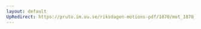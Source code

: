 ```yaml
---
layout: default
UpRedirect: https://pruto.im.uu.se/riksdagen-motions-pdf/1870/mot_1870__ak__187/mot_1870__ak__187-001.pdf
---
```

